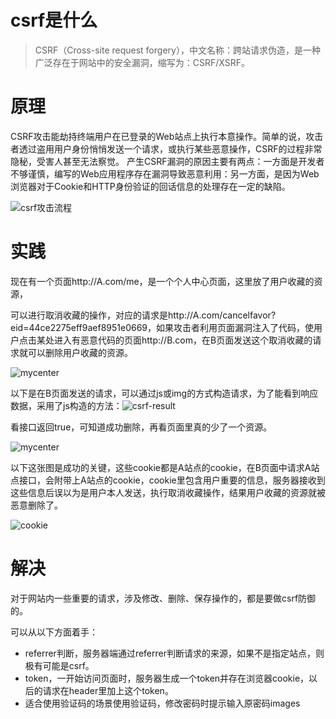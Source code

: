 # csrf是什么
>CSRF（Cross-site request forgery），中文名称：跨站请求伪造，是一种广泛存在于网站中的安全漏洞，缩写为：CSRF/XSRF。
# 原理
CSRF攻击能劫持终端用户在已登录的Web站点上执行本意操作。简单的说，攻击者透过盗用用户身份悄悄发送一个请求，或执行某些恶意操作，CSRF的过程非常隐秘，受害人甚至无法察觉。
产生CSRF漏洞的原因主要有两点：一方面是开发者不够谨慎，编写的Web应用程序存在漏洞导致恶意利用：另一方面，是因为Web浏览器对于Cookie和HTTP身份验证的回话信息的处理存在一定的缺陷。

![csrf攻击流程](https://raw.githubusercontent.com/familyld/CSRF-Attack/master/graph/image7.png)

# 实践

现在有一个页面http://A.com/me，是一个个人中心页面，这里放了用户收藏的资源，

可以进行取消收藏的操作，对应的请求是http://A.com/cancelfavor?eid=44ce2275eff9aef8951e0669，如果攻击者利用页面漏洞注入了代码，使用户点击某处进入有恶意代码的页面http://B.com，在B页面发送这个取消收藏的请求就可以删除用户收藏的资源。

![mycenter](https://github.com/tomorrowface/tech-stack/images/mycenter.png)

以下是在B页面发送的请求，可以通过js或img的方式构造请求，为了能看到响应数据，采用了js构造的方法：![csrf-result](https://github.com/tomorrowface/tech-stack/images/csrf-result2.png)

看接口返回true，可知道成功删除，再看页面里真的少了一个资源。

![mycenter](https://github.com/tomorrowface/tech-stack/images/csrf-result.png)

以下这张图是成功的关键，这些cookie都是A站点的cookie，在B页面中请求A站点接口，会附带上A站点的cookie，cookie里包含用户重要的信息，服务器接收到这些信息后误以为是用户本人发送，执行取消收藏操作，结果用户收藏的资源就被恶意删除了。

![cookie](https://github.com/tomorrowface/tech-stack/images/cookie.png)

# 解决

对于网站内一些重要的请求，涉及修改、删除、保存操作的，都是要做csrf防御的。

可以从以下方面着手：

- referrer判断，服务器端通过referrer判断请求的来源，如果不是指定站点，则极有可能是csrf。
- token，一开始访问页面时，服务器生成一个token并存在浏览器cookie，以后的请求在header里加上这个token。
- 适合使用验证码的场景使用验证码，修改密码时提示输入原密码images